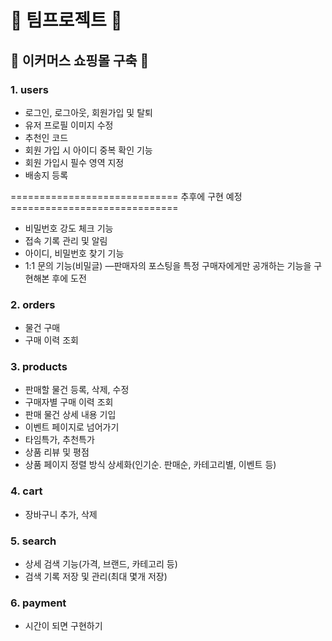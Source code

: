 # 📌 팀프로젝트 📌
## 🏪 이커머스 쇼핑몰 구축 🏪

### 1. users
- 로그인, 로그아웃, 회원가입 및 탈퇴
- 유저 프로필 이미지 수정
- 추천인 코드
- 회원 가입 시 아이디 중복 확인 기능
- 회원 가입시 필수 영역 지정
- 배송지 등록
  
============================= 추후에 구현 예정 =============================
- 비밀번호 강도 체크 기능
- 접속 기록 관리 및 알림
- 아이디, 비밀번호 찾기 기능
- 1:1 문의 기능(비밀글) —판매자의 포스팅을 특정 구매자에게만 공개하는 기능을 구현해본 후에 도전

### 2. orders
- 물건 구매
- 구매 이력 조회

### 3. products
- 판매할 물건 등록, 삭제, 수정
- 구매자별 구매 이력 조회
- 판매 물건 상세 내용 기입
- 이벤트 페이지로 넘어가기
- 타임특가, 추천특가
- 상품 리뷰 및 평점
- 상품 페이지 정렬 방식 상세화(인기순. 판매순, 카테고리별, 이벤트 등)

### 4. cart
- 장바구니 추가, 삭제

### 5. search
- 상세 검색 기능(가격, 브랜드, 카테고리 등)
- 검색 기록 저장 및 관리(최대 몇개 저장)

### 6. payment
- 시간이 되면 구현하기
